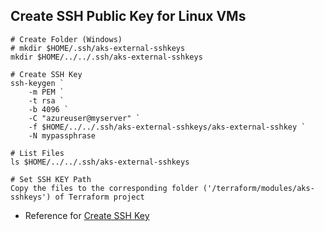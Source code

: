 ## Create SSH Public Key for Linux VMs
```
# Create Folder (Windows)
# mkdir $HOME/.ssh/aks-external-sshkeys
mkdir $HOME/../../.ssh/aks-external-sshkeys

# Create SSH Key
ssh-keygen `
    -m PEM `
    -t rsa `
    -b 4096 `
    -C "azureuser@myserver" `
    -f $HOME/../../.ssh/aks-external-sshkeys/aks-external-sshkey `
    -N mypassphrase

# List Files
ls $HOME/../../.ssh/aks-external-sshkeys

# Set SSH KEY Path
Copy the files to the corresponding folder ('/terraform/modules/aks-sshkeys') of Terraform project

```
- Reference for [Create SSH Key](https://docs.microsoft.com/en-us/azure/virtual-machines/linux/create-ssh-keys-detailed)

